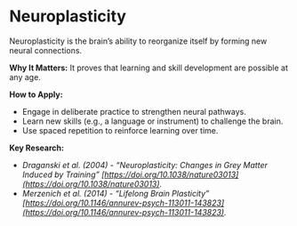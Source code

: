 # **Neuroplasticity**  

Neuroplasticity is the brain’s ability to reorganize itself by forming new neural connections.

**Why It Matters:** It proves that learning and skill development are possible at any age.

**How to Apply:**



* Engage in deliberate practice to strengthen neural pathways.  
* Learn new skills (e.g., a language or instrument) to challenge the brain.  
* Use spaced repetition to reinforce learning over time.  

**Key Research:**



* *Draganski et al. (2004) - “Neuroplasticity: Changes in Grey Matter Induced by Training” [https://doi.org/10.1038/nature03013](https://doi.org/10.1038/nature03013).*
* *Merzenich et al. (2014) - “Lifelong Brain Plasticity” [https://doi.org/10.1146/annurev-psych-113011-143823](https://doi.org/10.1146/annurev-psych-113011-143823).*
